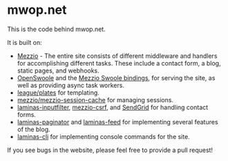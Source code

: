 mwop.net
========

This is the code behind mwop.net.

It is built on:

- [Mezzio](https://docs.mezzio.dev/) - The entire site consists of different middleware and handlers for accomplishing different tasks.
  These include a contact form, a blog, static pages, and webhooks.
- [OpenSwoole](https://www.swoole.co.uk) and the [Mezzio Swoole bindings](https://docs.mezzio.dev/mezzio-swoole/), for serving the site, as well as providing async task workers.
- [league/plates](http://platesphp.com) for templating.
- [mezzio/mezzio-session-cache](https://docs.mezzio.dev/mezzio-session-cache/) for managing sessions.
- [laminas-inputfilter](https://docs.laminas.dev/laminas-inputfilter/), [mezzio-csrf](https://docs.mezzio.dev/mezzio-csrf/), and [SendGrid](https://sendgrid.com/) for handling contact forms.
- [laminas-paginator](https://docs.laminas.dev/laminas-paginator/) and [laminas-feed](https://docs.laminas.dev/laminas-feed/) for implementing several features of the blog.
- [laminas-cli](https://docs.laminas.dev/laminas-cli/) for implementing console commands for the site.

If you see bugs in the website, please feel free to provide a pull request!
